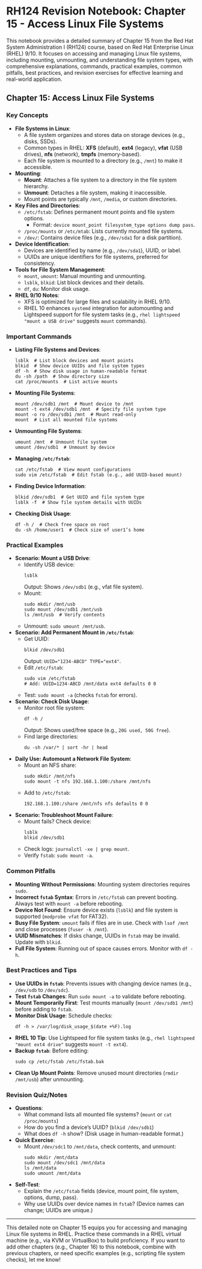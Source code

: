 # RH124 Revision Notebook: Chapter 15 - Access Linux File Systems

This notebook provides a detailed summary of Chapter 15 from the Red Hat System Administration I (RH124) course, based on Red Hat Enterprise Linux (RHEL) 9/10. It focuses on accessing and managing Linux file systems, including mounting, unmounting, and understanding file system types, with comprehensive explanations, commands, practical examples, common pitfalls, best practices, and revision exercises for effective learning and real-world application.

## Chapter 15: Access Linux File Systems

### Key Concepts
- **File Systems in Linux**:
  - A file system organizes and stores data on storage devices (e.g., disks, SSDs).
  - Common types in RHEL: **XFS** (default), **ext4** (legacy), **vfat** (USB drives), **nfs** (network), **tmpfs** (memory-based).
  - Each file system is mounted to a directory (e.g., `/mnt`) to make it accessible.
- **Mounting**:
  - **Mount**: Attaches a file system to a directory in the file system hierarchy.
  - **Unmount**: Detaches a file system, making it inaccessible.
  - Mount points are typically `/mnt`, `/media`, or custom directories.
- **Key Files and Directories**:
  - `/etc/fstab`: Defines permanent mount points and file system options.
    - Format: `device mount_point filesystem_type options dump pass`.
  - `/proc/mounts` or `/etc/mtab`: Lists currently mounted file systems.
  - `/dev/`: Contains device files (e.g., `/dev/sda1` for a disk partition).
- **Device Identification**:
  - Devices are identified by name (e.g., `/dev/sda1`), UUID, or label.
  - UUIDs are unique identifiers for file systems, preferred for consistency.
- **Tools for File System Management**:
  - `mount`, `umount`: Manual mounting and unmounting.
  - `lsblk`, `blkid`: List block devices and their details.
  - `df`, `du`: Monitor disk usage.
- **RHEL 9/10 Notes**:
  - XFS is optimized for large files and scalability in RHEL 9/10.
  - RHEL 10 enhances `systemd` integration for automounting and Lightspeed support for file system tasks (e.g., `rhel lightspeed "mount a USB drive"` suggests `mount` commands).

### Important Commands
- **Listing File Systems and Devices**:
  ```
  lsblk  # List block devices and mount points
  blkid  # Show device UUIDs and file system types
  df -h  # Show disk usage in human-readable format
  du -sh /path  # Show directory size
  cat /proc/mounts  # List active mounts
  ```
- **Mounting File Systems**:
  ```
  mount /dev/sdb1 /mnt  # Mount device to /mnt
  mount -t ext4 /dev/sdb1 /mnt  # Specify file system type
  mount -o ro /dev/sdb1 /mnt  # Mount read-only
  mount  # List all mounted file systems
  ```
- **Unmounting File Systems**:
  ```
  umount /mnt  # Unmount file system
  umount /dev/sdb1  # Unmount by device
  ```
- **Managing `/etc/fstab`**:
  ```
  cat /etc/fstab  # View mount configurations
  sudo vim /etc/fstab  # Edit fstab (e.g., add UUID-based mount)
  ```
- **Finding Device Information**:
  ```
  blkid /dev/sdb1  # Get UUID and file system type
  lsblk -f  # Show file system details with UUIDs
  ```
- **Checking Disk Usage**:
  ```
  df -h /  # Check free space on root
  du -sh /home/user1  # Check size of user1’s home
  ```

### Practical Examples
- **Scenario: Mount a USB Drive**:
  - Identify USB device:
    ```
    lsblk
    ```
    Output: Shows `/dev/sdb1` (e.g., vfat file system).
  - Mount:
    ```
    sudo mkdir /mnt/usb
    sudo mount /dev/sdb1 /mnt/usb
    ls /mnt/usb  # Verify contents
    ```
  - Unmount: `sudo umount /mnt/usb`.
- **Scenario: Add Permanent Mount in `/etc/fstab`**:
  - Get UUID:
    ```
    blkid /dev/sdb1
    ```
    Output: `UUID="1234-ABCD" TYPE="ext4"`.
  - Edit `/etc/fstab`:
    ```
    sudo vim /etc/fstab
    # Add: UUID=1234-ABCD /mnt/data ext4 defaults 0 0
    ```
  - Test: `sudo mount -a` (checks `fstab` for errors).
- **Scenario: Check Disk Usage**:
  - Monitor root file system:
    ```
    df -h /
    ```
    Output: Shows used/free space (e.g., `20G used, 50G free`).
  - Find large directories:
    ```
    du -sh /var/* | sort -hr | head
    ```
- **Daily Use: Automount a Network File System**:
  - Mount an NFS share:
    ```
    sudo mkdir /mnt/nfs
    sudo mount -t nfs 192.168.1.100:/share /mnt/nfs
    ```
  - Add to `/etc/fstab`:
    ```
    192.168.1.100:/share /mnt/nfs nfs defaults 0 0
    ```
- **Scenario: Troubleshoot Mount Failure**:
  - Mount fails? Check device:
    ```
    lsblk
    blkid /dev/sdb1
    ```
  - Check logs: `journalctl -xe | grep mount`.
  - Verify `fstab`: `sudo mount -a`.

### Common Pitfalls
- **Mounting Without Permissions**: Mounting system directories requires `sudo`.
- **Incorrect `fstab` Syntax**: Errors in `/etc/fstab` can prevent booting. Always test with `mount -a` before rebooting.
- **Device Not Found**: Ensure device exists (`lsblk`) and file system is supported (`modprobe vfat` for FAT32).
- **Busy File System**: `umount` fails if files are in use. Check with `lsof /mnt` and close processes (`fuser -k /mnt`).
- **UUID Mismatches**: If disks change, UUIDs in `fstab` may be invalid. Update with `blkid`.
- **Full File System**: Running out of space causes errors. Monitor with `df -h`.

### Best Practices and Tips
- **Use UUIDs in `fstab`**: Prevents issues with changing device names (e.g., `/dev/sdb` to `/dev/sdc`).
- **Test `fstab` Changes**: Run `sudo mount -a` to validate before rebooting.
- **Mount Temporarily First**: Test mounts manually (`mount /dev/sdb1 /mnt`) before adding to `fstab`.
- **Monitor Disk Usage**: Schedule checks:
  ```
  df -h > /var/log/disk_usage_$(date +%F).log
  ```
- **RHEL 10 Tip**: Use Lightspeed for file system tasks (e.g., `rhel lightspeed "mount ext4 drive"` suggests `mount -t ext4`).
- **Backup `fstab`**: Before editing:
  ```
  sudo cp /etc/fstab /etc/fstab.bak
  ```
- **Clean Up Mount Points**: Remove unused mount directories (`rmdir /mnt/usb`) after unmounting.

### Revision Quiz/Notes
- **Questions**:
  - What command lists all mounted file systems? (`mount` or `cat /proc/mounts`)
  - How do you find a device’s UUID? (`blkid /dev/sdb1`)
  - What does `df -h` show? (Disk usage in human-readable format.)
- **Quick Exercise**:
  - Mount `/dev/sdc1` to `/mnt/data`, check contents, and unmount:
    ```
    sudo mkdir /mnt/data
    sudo mount /dev/sdc1 /mnt/data
    ls /mnt/data
    sudo umount /mnt/data
    ```
- **Self-Test**:
  - Explain the `/etc/fstab` fields (device, mount point, file system, options, dump, pass).
  - Why use UUIDs over device names in `fstab`? (Device names can change; UUIDs are unique.)

---

This detailed note on Chapter 15 equips you for accessing and managing Linux file systems in RHEL. Practice these commands in a RHEL virtual machine (e.g., via KVM or VirtualBox) to build proficiency. If you want to add other chapters (e.g., Chapter 16) to this notebook, combine with previous chapters, or need specific examples (e.g., scripting file system checks), let me know!
